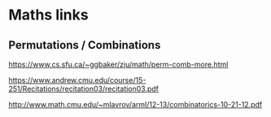 # Maths links

## Permutations / Combinations
https://www.cs.sfu.ca/~ggbaker/zju/math/perm-comb-more.html

https://www.andrew.cmu.edu/course/15-251/Recitations/recitation03/recitation03.pdf

http://www.math.cmu.edu/~mlavrov/arml/12-13/combinatorics-10-21-12.pdf



